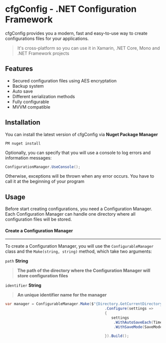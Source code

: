 # cfgConfig - .NET Configuration Framework
cfgConfig provides you a modern, fast and easy-to-use way to create
configurations files for your applications.

> It's cross-platform so you can use it in Xamarin, .NET Core, Mono and .NET Framework projects



## Features
- Secured configuration files using AES encryptation
- Backup system
- Auto save
- Different serialization methods
- Fully configurable
- MVVM compatible

## Installation
You can install the latest version of cfgConfig via **Nuget Package Manager**

``` Shell
PM nuget install
```

Optionally, you can specify that you will use a console to log errors and information messages:
``` csharp
ConfigurationManager.UseConsole();
```
Otherwise, exceptions will be thrown when any error occurs. You have to call it at the beginning of your program 

## Usage
Before start creating configurations, you need a Configuration Manager. Each Configuration Manager can handle one directory where all configuration files will be stored.

#### Create a Configuration Manager
---
To create a Configuration Manager, you will use the ```ConfigurableManager``` class and the ```Make(string, string)``` method, which take two arguments:

 `path` **String**
>**The path of the directory where the Configuration Manager will store configuration files**

`identifier` **String**
>**An unique identifier name for the manager**

``` csharp
var manager = ConfigurableManager.Make($"{Directory.GetCurrentDirectory()}\\Settings", "myManager")
                                             .Configure(settings =>
                                             {
                                                settings
                                                 .WithAutoSaveEach(TimeSpan.FromMinutes(30))
                                                 .WithSaveMode(SaveModes.Json);

                                             }).Build();
```